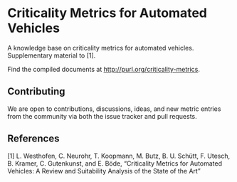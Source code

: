 # Criticality Metrics for Automated Vehicles

A knowledge base on criticality metrics for automated vehicles. 
Supplementary material to [1].

Find the compiled documents at http://purl.org/criticality-metrics.

## Contributing

We are open to contributions, discussions, ideas, and new metric entries from the community via both the issue tracker and pull requests. 

## References

[1] L. Westhofen, C. Neurohr, T. Koopmann, M. Butz, B. U. Schütt, F. Utesch, B. Kramer, C. Gutenkunst, and E. Böde, “Criticality Metrics for Automated Vehicles: A Review and Suitability Analysis of the State of the Art”
